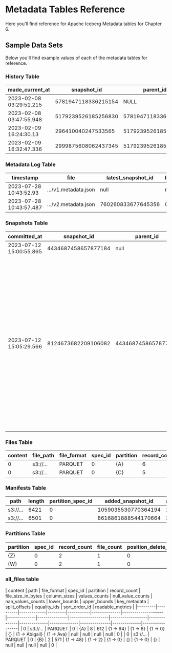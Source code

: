 # Metadata Tables Reference

Here you'll find reference for Apache Iceberg Metadata tables for Chapter 6.

## Sample Data Sets

Below you'll find example values of each of the metadata tables for reference.
### History Table

| made_current_at             | snapshot_id          | parent_id             | is_current_ancestor |
|-----------------------------|----------------------|-----------------------|----------------------|
| 2023-02-08 03:29:51.215     | 5781947118336215154  | NULL                  | true                 |
| 2023-02-08 03:47:55.948     | 5179239526185256830  | 5781947118336215154  | true                 |
| 2023-02-09 16:24:30.13      | 296410040247533565   | 5179239526185256830  | false                |
| 2023-02-09 16:32:47.336     | 2999875608062437345  | 5179239526185256830  | true                 |


### Metadata Log Table

| timestamp                | file                 | latest_snapshot_id    | latest_schema_id    | latest_sequence_number |
|--------------------------|----------------------|-----------------------|---------------------|------------------------|
| 2023-07-28 10:43:52.93  | …/v1.metadata.json  | null                  | null                | null                   |
| 2023-07-28 10:43:57.487 | …/v2.metadata.json  | 760260833677645356    | 0                   | 1                      |

### Snapshots Table

| committed_at               | snapshot_id         | parent_id           | operation | manifest_list                | summary                                                                                                   |
|---------------------------|---------------------|---------------------|-----------|------------------------------|-----------------------------------------------------------------------------------------------------------|
| 2023-07-12 15:00:55.865   | 4434687458657877184 | null                |           |                              |                                                                                                           |
| 2023-07-12 15:05:29.566   | 8124673682209106082 | 4434687458657877184 | append    | s3://…085be5d55ef1.avro | {added-data-files -> 20, added-records -> 50, total-records -> 50, total-files-size -> 0, total-data-files -> 20, total-delete-files -> 0, total-position-deletes -> 0, total-equality-deletes -> 0} |


### Files Table

| content | file_path | file_format | spec_id | partition | record_count | file_size_in_bytes | columns_sizes | values_counts | null_value_counts | nan_value_counts | lower_bounds | upper_bounds | key_metadata | split_offsets | equality_ids | sort_order_id | readable_metrics |
|---------|-----------|-------------|---------|-----------|--------------|--------------------|---------------|--------------|------------------|-----------------|--------------|--------------|--------------|---------------|--------------|---------------|------------------|
| 0       | s3://…    | PARQUET     | 0       | {A}       | 6            | 609                | {1 -> 83}     | {1 -> 6}     | {1 -> 0}         | {1 -> 0}        | {}           | {}           | {1 -> Adriana} | null          | null         | null          | 0                |
| 0       | s3://…    | PARQUET     | 0       | {C}       | 5            | 596                | {1 -> 70}     | {1 -> 5}     | {1 -> 0}         | {1 -> 0}        | {}           | {}           | {1 -> Camila}  | null          | null         | null          | 0                |


### Manifests Table

| path     | length | partition_spec_id | added_snapshot_id | added_data_files_count | existing_data_files_count | deleted_data_files_count | partition_summaries |
|----------|--------|-------------------|-------------------|------------------------|---------------------------|-------------------------|---------------------|
| s3://…   | 6421   | 0                 | 1059035530770364194 | 16                    | 0                         | 0                       | [{false, false, A, V}] |
| s3://…   | 6501   | 0                 | 8616861888544170664 | 20                    | 0                         | 0                       | [{false, false, A, Z}] |

### Partitions Table

| partition | spec_id | record_count | file_count | position_delete_record_count | position_delete_file_count | equality_delete_record_count |
|-----------|---------|--------------|------------|-----------------------------|----------------------------|-------------------------------|
| {Z}       | 0       | 2            | 1          | 0                           | 0                          | 0                             |
| {W}       | 0       | 2            | 1          | 0                           | 0                          | 0                             |

### all_files table

| content | path     | file_format | spec_id | partition | record_count | file_size_in_bytes | column_sizes | values_counts | null_value_counts | nan_values_counts | lower_bounds | upper_bounds | key_metadata | split_offsets | equality_ids | sort_order_id | readable_metrics |
|---------|----------|-------------|---------|-----------|--------------|--------------------|--------------|---------------|-------------------|------------------|--------------|--------------|--------------|---------------|--------------|-----------------|
| 0       | s3://…   | PARQUET      | 0       | {A}       | 8            | 612                | {1 -> 94}    | {1 -> 8}      | {1 -> 0}         | {}               | {1 -> Abigail} | {1 -> Ava}   | null         | null          | null         | null            | 0               |
| 0       | s3://…   | PARQUET      | 0       | {B}       | 2            | 571                | {1 -> 48}    | {1 -> 2}      | {1 -> 0}         | {}               | {1 -> 0}      | {}           | null         | null          | null         | null            | 0               |
